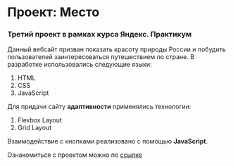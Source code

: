 # Проект: Место

### Третий проект в рамках курса Яндекс. Практикум
Данный вебсайт призван показать красоту природы России и побудить пользователей заинтересоваться путешествием по стране.
В разработке использовались следующие языки:
1. HTML
2. CSS
3. JavaScript

Для придачи сайту **адаптивности** применялись технологии:
1. Flexbox Layout
2. Grid Layout

Взаимодействие с кнопками реализовано с помощью **JavaScript**.

Ознакомиться с проектом можно по [ссылке](https://therealproviv.github.io/russian-travel/)
